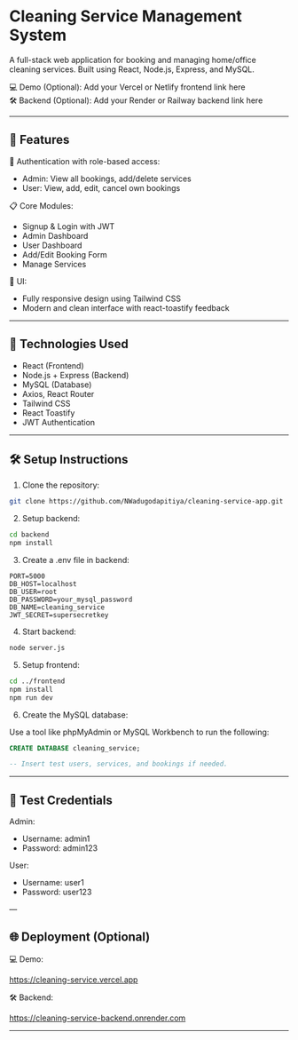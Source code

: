 # Cleaning Service Management System

A full-stack web application for booking and managing home/office cleaning services. Built using React, Node.js, Express, and MySQL.

💻 Demo (Optional): Add your Vercel or Netlify frontend link here  
🛠️ Backend (Optional): Add your Render or Railway backend link here

---

## 🧩 Features

🔐 Authentication with role-based access:

- Admin: View all bookings, add/delete services
- User: View, add, edit, cancel own bookings

📋 Core Modules:

- Signup & Login with JWT
- Admin Dashboard
- User Dashboard
- Add/Edit Booking Form
- Manage Services

🎨 UI:

- Fully responsive design using Tailwind CSS
- Modern and clean interface with react-toastify feedback

---

## 🚀 Technologies Used

- React (Frontend)
- Node.js + Express (Backend)
- MySQL (Database)
- Axios, React Router
- Tailwind CSS
- React Toastify
- JWT Authentication

---

## 🛠️ Setup Instructions

1. Clone the repository:

```bash
git clone https://github.com/NWadugodapitiya/cleaning-service-app.git
```

2. Setup backend:

```bash
cd backend
npm install
```

3. Create a .env file in backend:

```
PORT=5000
DB_HOST=localhost
DB_USER=root
DB_PASSWORD=your_mysql_password
DB_NAME=cleaning_service
JWT_SECRET=supersecretkey
```

4. Start backend:

```bash
node server.js
```

5. Setup frontend:

```bash
cd ../frontend
npm install
npm run dev
```

6. Create the MySQL database:

Use a tool like phpMyAdmin or MySQL Workbench to run the following:

```sql
CREATE DATABASE cleaning_service;

-- Insert test users, services, and bookings if needed.
```

---

## 👤 Test Credentials

Admin:
- Username: admin1
- Password: admin123

User:
- Username: user1
- Password: user123

—

## 🌐 Deployment (Optional)

💻 Demo:

https://cleaning-service.vercel.app

🛠️ Backend:

https://cleaning-service-backend.onrender.com

---
